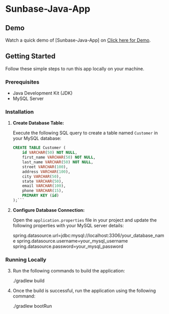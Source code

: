 # Sunbase-Java-App

## Demo

Watch a quick demo of [Sunbase-Java-App] on [Click here for Demo](https://vimeo.com/908245453).

## Getting Started

Follow these simple steps to run this app locally on your machine.

### Prerequisites

- Java Development Kit (JDK)
- MySQL Server

### Installation

1. **Create Database Table:**

   Execute the following SQL query to create a table named `Customer` in your MySQL database:

   ```sql
   CREATE TABLE Customer (
       id VARCHAR(50) NOT NULL,
       first_name VARCHAR(50) NOT NULL,
       last_name VARCHAR(50) NOT NULL,
       street VARCHAR(100),
       address VARCHAR(100),
       city VARCHAR(50),
       state VARCHAR(50),
       email VARCHAR(100),
       phone VARCHAR(15),
       PRIMARY KEY (id)
   );```

2. **Configure Database Connection:**

   Open the `application.properties` file in your project and update the following properties with your MySQL server details:

   spring.datasource.url=jdbc:mysql://localhost:3306/your_database_name
   spring.datasource.username=your_mysql_username
   spring.datasource.password=your_mysql_password

### Running Locally

3. Run the following commands to build the application:

   ./gradlew build

4. Once the build is successful, run the application using the following command:

   ./gradlew bootRun
